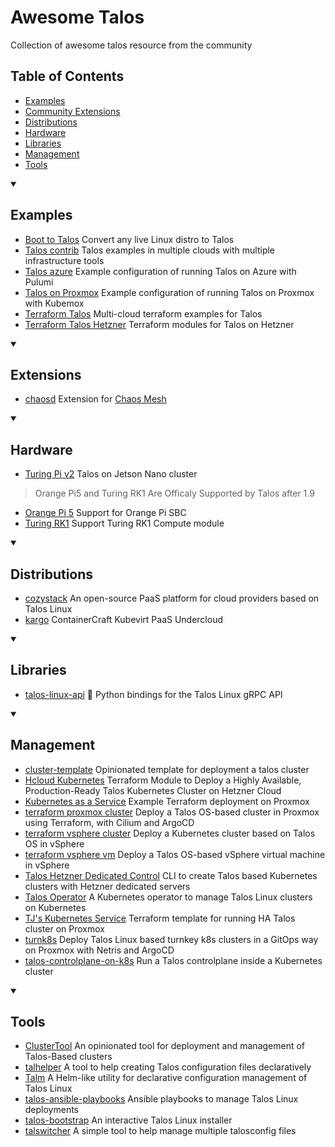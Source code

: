 # Awesome Talos

Collection of awesome talos resource from the community

## Table of Contents

- [Examples](#examples)
- [Community Extensions](#extensions)
- [Distributions](#distributions)
- [Hardware](#Hardware)
- [Libraries](#libraries)
- [Management](#management)
- [Tools](#tools)

<details open><summary><h2>Examples</h2></summary>

- [Boot to Talos](https://github.com/cozystack/boot-to-talos) Convert any live Linux distro to Talos
- [Talos contrib](https://github.com/siderolabs/contrib) Talos examples in multiple clouds with multiple infrastructure tools
- [Talos azure](https://github.com/Orzelius/talos-azure) Example configuration of running Talos on Azure with Pulumi
- [Talos on Proxmox](https://github.com/alperencelik/kubemox/tree/main/examples/talos) Example configuration of running Talos on Proxmox with Kubemox
- [Terraform Talos](https://github.com/sergelogvinov/terraform-talos/) Multi-cloud terraform examples for Talos
- [Terraform Talos Hetzner](https://github.com/miran248/terraform-talos-modules) Terraform modules for Talos on Hetzner

</details>

<details open><summary><h2>Extensions</h2></summary>

- [chaosd](https://github.com/qjoly/talos.chaosd.extension/) Extension for [Chaos Mesh](https://chaos-mesh.org/)

</details>

<details open><summary><h2>Hardware</h2></summary>

- [Turing Pi v2](https://github.com/ro11net/tpi2-talos) Talos on Jetson Nano cluster
> Orange Pi5 and Turing RK1 Are Officaly Supported by Talos after 1.9
- [Orange Pi 5](https://github.com/schneid-l/talos-orangepi5) Support for Orange Pi SBC 
- [Turing RK1](https://github.com/nberlee/talos) Support Turing RK1 Compute module

</details>

<details open><summary><h2>Distributions</h2></summary>

- [cozystack](https://github.com/aenix-io/cozystack) An open-source PaaS platform for cloud providers based on Talos Linux
- [kargo](https://github.com/ContainerCraft/Kargo) ContainerCraft Kubevirt PaaS Undercloud

</details>

<details open><summary><h2>Libraries</h2></summary>

- [talos-linux-api](https://github.com/stereobutter/talos-linux-api) 🐍 Python bindings for the Talos Linux gRPC API

</details>

<details open><summary><h2>Management</h2></summary>

- [cluster-template](https://github.com/onedr0p/cluster-template) Opinionated template for deployment a talos cluster
- [Hcloud Kubernetes](https://github.com/hcloud-k8s/terraform-hcloud-kubernetes) Terraform Module to Deploy a Highly Available, Production-Ready Talos Kubernetes Cluster on Hetzner Cloud
- [Kubernetes as a Service](https://github.com/kubebn/talos-proxmox-kaas) Example Terraform deployment on Proxmox
- [terraform proxmox cluster](https://github.com/roeldev/iac-talos-cluster) Deploy a Talos OS-based cluster in Proxmox using Terraform, with Cilium and ArgoCD
- [terraform vsphere cluster](https://github.com/ilpozzd/terraform-talos-vsphere-cluster) Deploy a Kubernetes cluster based on Talos OS in vSphere
- [terraform vsphere vm](https://github.com/ilpozzd/terraform-talos-vsphere-vm) Deploy a Talos OS-based vSphere virtual machine in vSphere
- [Talos Hetzner Dedicated Control](https://github.com/ErikLundJensen/thdctl) CLI to create Talos based Kubernetes clusters with Hetzner dedicated servers
- [Talos Operator](https://github.com/alperencelik/talos-operator) A Kubernetes operator to manage Talos Linux clusters on Kubernetes
- [TJ's Kubernetes Service](https://github.com/zimmertr/TJs-Kubernetes-Service) Terraform template for running HA Talos cluster on Proxmox
- [turnk8s](https://github.com/infraheads/turnk8s) Deploy Talos Linux based turnkey k8s clusters in a GitOps way on Proxmox with Netris and ArgoCD
- [talos-controlplane-on-k8s](https://github.com/blackliner/talos-controlplane-on-k8s) Run a Talos controlplane inside a Kubernetes cluster

</details>

<details open><summary><h2>Tools</h2></summary>

- [ClusterTool](https://truecharts.org/clustertool/) An opinionated tool for deployment and management of Talos-Based clusters
- [talhelper](https://github.com/budimanjojo/talhelper) A tool to help creating Talos configuration files declaratively
- [Talm](https://github.com/aenix-io/talm) A Helm-like utility for declarative configuration management of Talos Linux
- [talos-ansible-playbooks](https://github.com/mgrzybek/talos-ansible-playbooks) Ansible playbooks to manage Talos Linux deployments
- [talos-bootstrap](https://github.com/aenix-io/talos-bootstrap) An interactive Talos Linux installer
- [talswitcher](https://github.com/mirceanton/talswitcher) A simple tool to help manage multiple talosconfig files

</details>
